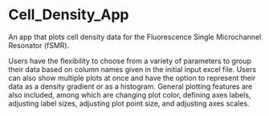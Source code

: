 # Cell_Density_App
An app that plots cell density data for the Fluorescence Single Microchannel Resonator (fSMR). 

Users have the flexibility to choose from a variety of parameters to group their data based on column names given in the initial input excel file. Users can also show multiple plots at once and have the option to represent their data as a density gradient or as a histogram. General plotting features are also included, among which are changing plot color, defining axes labels, adjusting label sizes, adjusting plot point size, and adjusting axes scales. 

